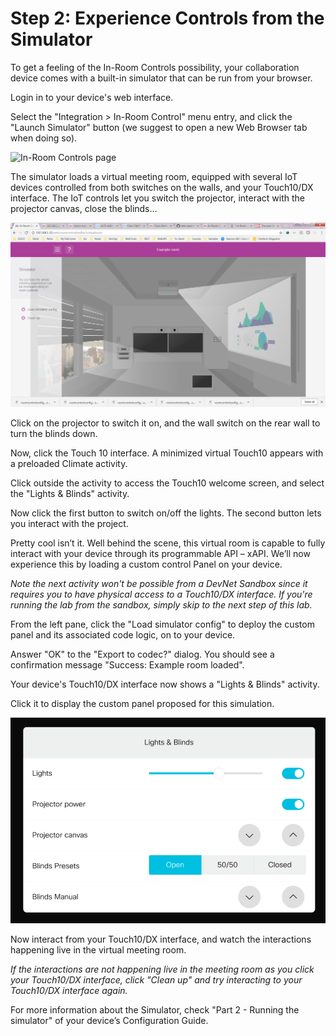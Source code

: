 # Step 2: Experience Controls from the Simulator

To get a feeling of the In-Room Controls possibility, your collaboration device comes with a built-in simulator that can be run from your browser. 

Login in to your device's web interface.

Select the "Integration > In-Room Control" menu entry, and click the "Launch Simulator" button (we suggest to open a new Web Browser tab when doing so).

![In-Room Controls page](assets/images/step2-controls-edit-page.png)


The simulator loads a virtual meeting room, equipped with several IoT devices controlled from both switches on the walls, and your Touch10/DX interface. The IoT controls let you switch the projector, interact with the projector canvas, close the blinds…

![Simulator](assets/images/step2-simulator.png)


Click on the projector to switch it on, and the wall switch on the rear wall to turn the blinds down.

Now, click the Touch 10 interface. A minimized virtual Touch10 appears with a preloaded Climate activity. 

Click outside the activity to access the Touch10 welcome screen, and select the "Lights & Blinds" activity.

Now click the first button to switch on/off the lights. 
The second button lets you interact with the project.

Pretty cool isn’t it. 
Well behind the scene, this virtual room is capable to fully interact with your device through its programmable API – xAPI.
We’ll now experience this by loading a custom control Panel on your device.

_Note the next activity won't be possible from a DevNet Sandbox since it requires you to have physical access to a Touch10/DX interface. If you're running the lab from the sandbox, simply skip to the next step of this lab._

From the left pane, click the "Load simulator config" to deploy the custom panel and its associated code logic, on to your device.

Answer "OK" to the "Export to codec?" dialog. 
You should see a confirmation message "Success: Example room loaded".

Your device's Touch10/DX interface now shows a "Lights & Blinds" activity. 

Click it to display the custom panel proposed for this simulation.

![Simulator](assets/images/step2-simulator-lights-activity.png)


Now interact from your Touch10/DX interface, and watch the interactions happening live in the virtual meeting room.

_If the interactions are not happening live in the meeting room as you click your Touch10/DX interface, click "Clean up" and try interacting to your Touch10/DX interface again._

For more information about the Simulator, check "Part 2 - Running the simulator" of your device’s Configuration Guide.
